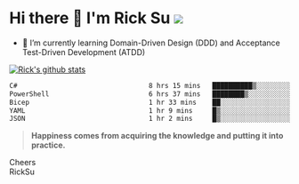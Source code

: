 # Hi there 👋 I'm Rick Su ![](https://komarev.com/ghpvc/?username=ricksu978)
<!--
**ricksu978/ricksu978** is a ✨ _special_ ✨ repository because its `README.md` (this file) appears on your GitHub profile.

Here are some ideas to get you started:

- 🔭 I’m currently working on ...
-->
- 🌱 I’m currently learning Domain-Driven Design (DDD) and Acceptance Test-Driven Development (ATDD)
<!--
- 👯 I’m looking to collaborate on ...
- 🤔 I’m looking for help with ...
- 💬 Ask me about ...
- 📫 How to reach me: ...
- 😄 Pronouns: ...
- ⚡ Fun fact: ...
-->
[![Rick's github stats](https://github-readme-stats.vercel.app/api?username=ricksu978&theme=dark)](https://github.com/ricksu978/ricksu978)

<!--START_SECTION:waka-->

```txt
C#                                 8 hrs 15 mins   ██████████▒░░░░░░░░░░░░░░   40.94 %
PowerShell                         6 hrs 37 mins   ████████▒░░░░░░░░░░░░░░░░   32.86 %
Bicep                              1 hr 33 mins    ██░░░░░░░░░░░░░░░░░░░░░░░   07.70 %
YAML                               1 hr 9 mins     █▒░░░░░░░░░░░░░░░░░░░░░░░   05.71 %
JSON                               1 hr 2 mins     █▒░░░░░░░░░░░░░░░░░░░░░░░   05.14 %
```

<!--END_SECTION:waka-->

> **Happiness comes from acquiring the knowledge and putting it into practice.**

Cheers  
RickSu 
